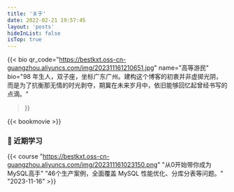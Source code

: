 ```yaml
---
title: '关于'
date: 2022-02-21 19:57:45
layout: 'posts'
hideInList: false
isTop: true
---
```




{{< bio 
qr_code="https://bestkxt.oss-cn-guangzhou.aliyuncs.com/img/202311161210651.jpg" name="高等游民" 
bio="98 年生人，双子座，坐标广东广州。建构这个博客的初衷并非虚掷光阴，而是为了抗衡那无情的时光剥夺，期冀在未来岁月中，依旧能够回忆起曾经书写的点滴。" 
>}}





{{< bookmovie >}}






### 🏫 近期学习

{{< course 
"https://bestkxt.oss-cn-guangzhou.aliyuncs.com/img/202311161023150.png" 
"从0开始带你成为MySQL高手" 
"46个生产案例，全面覆盖 MySQL 性能优化、分库分表等问题。" 
"2023-11-16" >}}





























